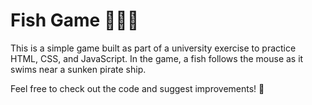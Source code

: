 # Fish Game 🐠🏴‍☠️  

This is a simple game built as part of a university exercise to practice HTML, CSS, and JavaScript. In the game, a fish follows the mouse as it swims near a sunken pirate ship.  

Feel free to check out the code and suggest improvements! 🚀
